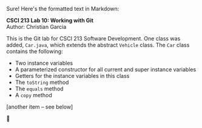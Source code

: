 Sure! Here's the formatted text in Markdown:

**CSCI 213 Lab 10: Working with Git**  
Author: Christian Garcia

This is the Git lab for CSCI 213 Software Development. One class was added, `Car.java`, which extends the abstract `Vehicle` class. The `Car` class contains the following:

- Two instance variables
- A parameterized constructor for all current and super instance variables
- Getters for the instance variables in this class
- The `toString` method
- The `equals` method
- A `copy` method

[another item – see below]

🦊